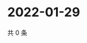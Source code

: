 # 2022-01-29

共 0 条

<!-- BEGIN WEIBO -->
<!-- 最后更新时间 Sat Jan 29 2022 17:13:44 GMT+0800 (China Standard Time) -->

<!-- END WEIBO -->
